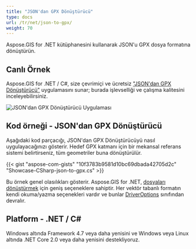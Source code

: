 ```yaml
---
title: "JSON'dan GPX Dönüştürücü"
type: docs
url: /tr/net/json-to-gpx/
weight: 70
---
```


Aspose.GIS for .NET kütüphanesini kullanarak JSON'u GPX dosya formatına dönüştürün.

## **Canlı Örnek**

Aspose.GIS for .NET / C#, size çevrimiçi ve ücretsiz ["JSON'dan GPX Dönüştürücü"](https://products.aspose.app/gis/conversion/json-to-gpx) uygulamasını sunar; burada işlevselliği ve çalışma kalitesini inceleyebilirsiniz.

![JSON'dan GPX Dönüştürücü Uygulaması](conversion.png)

## **Kod örneği - JSON'dan GPX Dönüştürücü**

Aşağıdaki kod parçacığı, JSON'dan GPX Dönüştürücüyü nasıl uygulayacağınızı gösterir. Hedef GPX katmanı için bir mekansal referans sistemi belirtirseniz, tüm geometriler buna dönüştürülür. 

{{< gist "aspose-com-gists" "10f3783b9581d10bc69dbada42705d2c" "Showcase-CSharp-json-to-gpx.cs" >}}

Bu örnek genel olasılıkları gösterir. Aspose.GIS for .NET, [dosyaları dönüştürmek](https://docs.aspose.com/gis/net/vector-layers/) için geniş seçeneklere sahiptir. Her vektör tabanlı formatın kendi okuma/yazma seçenekleri vardır ve bunlar [DriverOptions](https://reference.aspose.com/gis/net/aspose.gis/driveroptions) sınıfından devralır.

## **Platform - .NET / C#**

Windows altında Framework 4.7 veya daha yenisini ve Windows veya Linux altında .NET Core 2.0 veya daha yenisini destekliyoruz.
